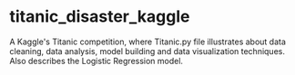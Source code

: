 # titanic_disaster_kaggle
A Kaggle's Titanic competition, where Titanic.py file illustrates about data cleaning, data analysis, model building and data visualization techniques. Also describes the Logistic Regression model. 
